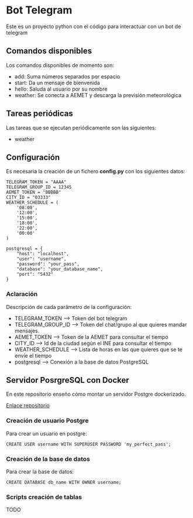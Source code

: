 # Bot Telegram

Este es un proyecto python con el código para interactuar con un bot de telegram

## Comandos disponibles

Los comandos disponibles de momento son:

- add: Suma números separados por espacio
- start: Da un mensaje de bienvenida
- hello: Saluda al usuario por su nombre
- weather: Se conecta a AEMET y descarga la previsión meteorológica

## Tareas periódicas

Las tareas que se ejecutan periódicamente son las siguientes:

- weather

## Configuración

Es necesaria la creación de un fichero **config.py** con los siguientes datos:

```
TELEGRAM_TOKEN = "AAAA"
TELEGRAM_GROUP_ID = 12345
AEMET_TOKEN = "BBBBB"
CITY_ID = "03333"
WEATHER_SCHEDULE = (
    '08:00',
    '12:00',
    '15:00',
    '18:00',
    '22:00',
    '00:00'
)

postgresql = {
    "host": "localhost",
    "user": "username",
    "password": "your_pass",
    "database": "your_database_name",
    "port": "5432"
}
```

### Aclaración

Descripción de cada parámetro de la configuración:

- TELEGRAM_TOKEN --> Token del bot telegram
- TELEGRAM_GROUP_ID --> Token del chat/grupo al que quieres mandar mensajes.
- AEMET_TOKEN --> Token de la AEMET para consultar el tiempo
- CITY_ID --> Id de la ciudad según el INE para consultar el tiempo
- WEATHER_SCHEDULE --> Lista de horas en las que quieres que se te envíe el tiempo
- postgresql --> Conexión a la base de datos PostgreSQL

## Servidor PosrgreSQL con Docker

En este repositorio enseño cómo montar un servidor Postgre dockerizado.

[Enlace repositorio](https://github.com/Dynam1co/Docker_container_postgresql_12)

### Creación de usuario Postgre

Para crear un usuario en postgre:

```
CREATE USER username WITH SUPERUSER PASSWORD 'my_perfect_pass';
```

### Creación de la base de datos

Para crear la base de datos:

```
CREATE DATABASE db_name WITH OWNER username;
```

### Scripts creación de tablas
TODO